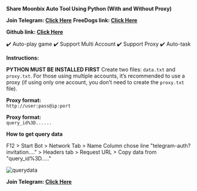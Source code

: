 **Share Moonbix Auto Tool Using Python (With and Without Proxy)**

**Join Telegram: [Click Here](https://t.me/scriptsharing)**
**FreeDogs link: [Click Here](https://t.me/theFreeDogs_bot/app?startapp=ref_KU5gXBbC)**

**Github link: [Click Here](https://github.com/codenewinsight/freedogs/)**

✔️ Auto-play game
✔️ Support Multi Account
✔️ Support Proxy
✔️ Auto-task


**Instructions:**

**PYTHON MUST BE INSTALLED FIRST**
Create two files: `data.txt` and `proxy.txt`.
For those using multiple accounts, it’s recommended to use a proxy 
(if using only one account, you don’t need to create the `proxy.txt` file).

**Proxy format:**  
`http://user:pass@ip:port`

**Proxy format:**  
`query_id%3D......`

**How to get query data**

F12 > Start Bot > Network Tab > Name Column chose line "telegram-auth?invitation...." > Headers tab > Request URL > Copy data from "query_id%3D....."

![querydata](https://github.com/user-attachments/assets/2a4913e0-2573-47e6-8d8c-925961ac96b5)


**Join Telegram: [Click Here](https://t.me/scriptsharing)**
